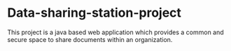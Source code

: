 # Data-sharing-station-project
This project is a java based web application which provides a common and secure space to share documents within an organization.

